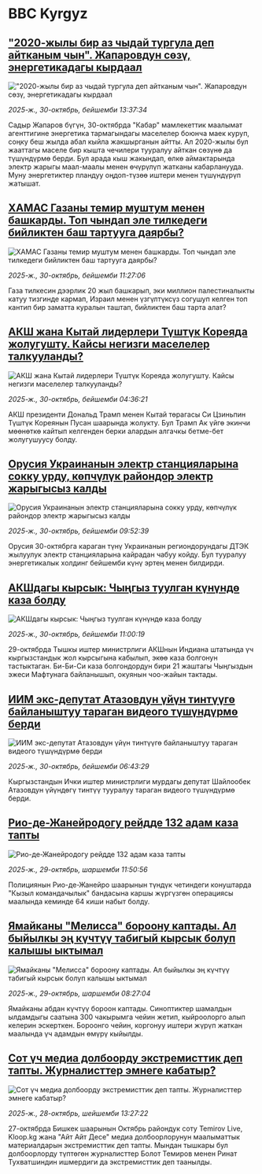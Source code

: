 # BBC Kyrgyz## ["2020-жылы бир аз чыдай тургула деп айтканым чын". Жапаровдун сөзү, энергетикадагы кырдаал](https://www.bbc.com/kyrgyz/articles/clyk1nrg7pdo?at_medium=RSS&at_campaign=rss?at_campaign=githubrss)!["2020-жылы бир аз чыдай тургула деп айтканым чын". Жапаровдун сөзү, энергетикадагы кырдаал](https://ichef.bbci.co.uk/ace/ws/240/cpsprodpb/fb9b/live/603eaa10-b586-11f0-aa13-0b0479f6f42a.jpg)_2025-ж., 30-октябрь, бейшемби 13:37:34_Садыр Жапаров бүгүн, 30-октябрда "Кабар" мамлекеттик маалымат агенттигине энергетика тармагындагы маселелер боюнча маек куруп, соңку беш жылда абал кыйла жакшырганын айтты.  Ал 2020-жылы бул жааттагы маселе бир кышта чечилери тууралуу айткан сөзүнө да түшүндүрмө берди. Бул арада кыш жакындап, өлкө аймактарында электр жарыгы маал-маалы менен өчүрүлүп жатканы кабарланууда. Муну энергетиктер пландуу оңдоп-түзөө иштери менен түшүндүрүп жатышат.## [ХАМАС Газаны темир муштум менен башкарды. Топ чындап эле тилкедеги бийликтен баш тартууга даярбы?](https://www.bbc.com/kyrgyz/articles/cg7nd1g3rz2o?at_medium=RSS&at_campaign=rss?at_campaign=githubrss)![ХАМАС Газаны темир муштум менен башкарды. Топ чындап эле тилкедеги бийликтен баш тартууга даярбы?](https://ichef.bbci.co.uk/ace/ws/240/cpsprodpb/db73/live/5fdfc230-b57b-11f0-aa13-0b0479f6f42a.jpg)_2025-ж., 30-октябрь, бейшемби 11:27:06_Газа тилкесин дээрлик 20 жыл башкарып, эки миллион палестиналыкты катуу тизгинде кармап, Израил менен үзгүлтүксүз согушуп келген топ кантип бир заматта куралын таштап, бийликтен баш тарта алат?## [АКШ жана Кытай лидерлери Түштүк Кореяда жолугушту. Кайсы негизги маселелер талкууланды?](https://www.bbc.com/kyrgyz/articles/c93x0ge3y1wo?at_medium=RSS&at_campaign=rss?at_campaign=githubrss)![АКШ жана Кытай лидерлери Түштүк Кореяда жолугушту. Кайсы негизги маселелер талкууланды?](https://ichef.bbci.co.uk/ace/ws/240/cpsprodpb/fc12/live/e0afe7f0-b549-11f0-aa13-0b0479f6f42a.jpg)_2025-ж., 30-октябрь, бейшемби 04:36:21_АКШ президенти Дональд Трамп менен Кытай төрагасы Си Цзиньпин Түштүк Кореянын Пусан шаарында жолукту. Бул Трамп Ак үйгө экинчи мөөнөткө кайтып келгенден берки алардын алгачкы бетме-бет жолугушуусу болду.## [Орусия Украинанын электр станцияларына сокку урду, көпчүлүк райондор электр жарыгысыз калды](https://www.bbc.com/kyrgyz/articles/cn8v209ggv2o?at_medium=RSS&at_campaign=rss?at_campaign=githubrss)![Орусия Украинанын электр станцияларына сокку урду, көпчүлүк райондор электр жарыгысыз калды](https://ichef.bbci.co.uk/ace/ws/240/cpsprodpb/68b3/live/57d0fb00-b575-11f0-ba75-093eca1ac29b.jpg)_2025-ж., 30-октябрь, бейшемби 09:52:39_Орусия 30-октябрга караган түнү Украинанын региондорундагы ДТЭК жылуулук электр станцияларына кайрадан чабуу койду. Бул тууралуу энергетикалык холдинг бейшемби күнү эртең менен билдирди.## [АКШдагы кырсык: Чыңгыз туулган күнүндө каза болду](https://www.bbc.com/kyrgyz/articles/c78zn0d94k1o?at_medium=RSS&at_campaign=rss?at_campaign=githubrss)![АКШдагы кырсык: Чыңгыз туулган күнүндө каза болду](https://ichef.bbci.co.uk/ace/ws/240/cpsprodpb/4d50/live/d2fc9240-b57e-11f0-aa13-0b0479f6f42a.jpg)_2025-ж., 30-октябрь, бейшемби 11:00:19_29-октябрда Тышкы иштер министрлиги АКШнын Индиана штатында үч кыргызстандык жол кырсыгына кабылып, экөө каза болгонун тастыктаган. Би-Би-Си каза болгондордун бири 21 жаштагы Чыңгыздын эжеси Мафтунага байланышып, окуянын чоо-жайын тактады.## [ИИМ экс-депутат Атазовдун үйүн тинтүүгө байланыштуу тараган видеого түшүндүрмө берди](https://www.bbc.com/kyrgyz/articles/cqx3z9nq923o?at_medium=RSS&at_campaign=rss?at_campaign=githubrss)![ИИМ экс-депутат Атазовдун үйүн тинтүүгө байланыштуу тараган видеого түшүндүрмө берди](https://ichef.bbci.co.uk/ace/ws/240/cpsprodpb/aa8d/live/ac3a11a0-b560-11f0-b21a-99b56b1fa370.jpg)_2025-ж., 30-октябрь, бейшемби 06:43:29_Кыргызстандын Ички иштер министрлиги мурдагы депутат Шайлообек Атазовдун үйүндөгү тинтүү тууралуу тараган видеого түшүндүрмө берди.## [Рио-де-Жанейродогу рейдде 132 адам каза тапты](https://www.bbc.com/kyrgyz/articles/c74jdyk9me4o?at_medium=RSS&at_campaign=rss?at_campaign=githubrss)![Рио-де-Жанейродогу рейдде 132 адам каза тапты](https://ichef.bbci.co.uk/ace/ws/240/cpsprodpb/61ea/live/27f36800-b4bc-11f0-aa13-0b0479f6f42a.jpg)_2025-ж., 29-октябрь, шаршемби 11:50:56_Полициянын Рио-де-Жанейро шаарынын түндүк четиндеги конуштарда "Кызыл командачылык" бандасына каршы жүргүзгөн операциясы маалында кеминде 64 киши набыт болду.## [Ямайканы "Мелисса" бороону каптады. Ал быйылкы эң күчтүү табигый кырсык болуп калышы ыктымал](https://www.bbc.com/kyrgyz/articles/cpv10xk8g0jo?at_medium=RSS&at_campaign=rss?at_campaign=githubrss)![Ямайканы "Мелисса" бороону каптады. Ал быйылкы эң күчтүү табигый кырсык болуп калышы ыктымал](https://ichef.bbci.co.uk/ace/ws/240/cpsprodpb/1551/live/8cefa240-b49f-11f0-ba75-093eca1ac29b.jpg)_2025-ж., 29-октябрь, шаршемби 08:27:04_Ямайканы абдан күчтүү бороон каптады. Синоптиктер шамалдын ылдамдыгы саатына 300 чакырымга чейин жетип, кыйроолорго алып келерин эскерткен. Бороонго чейин, коргонуу иштери жүрүп жаткан маалында үч адамдын өмүрү кыйылды.## [Сот үч медиа долбоорду экстремисттик деп тапты. Журналисттер эмнеге кабатыр?](https://www.bbc.com/kyrgyz/articles/c93xdql621go?at_medium=RSS&at_campaign=rss?at_campaign=githubrss)![Сот үч медиа долбоорду экстремисттик деп тапты. Журналисттер эмнеге кабатыр?](https://ichef.bbci.co.uk/ace/ws/240/cpsprodpb/bcbb/live/123d9950-b3fd-11f0-87c8-0584cc51839d.jpg)_2025-ж., 28-октябрь, шейшемби 13:27:22_27-октябрда Бишкек шаарынын Октябрь райондук соту Temirov Live, Kloop.kg жана "Айт Айт Десе" медиа долбоорлорунун маалыматтык материалдарын экстремисттик деп тапты. Мындан тышкары бул долбоорлорду түптөгөн журналисттер Болот Темиров менен Ринат Тухватшиндин ишмердиги да экстремисттик деп таанылды.